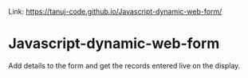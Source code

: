 Link:  https://tanuj-code.github.io/Javascript-dynamic-web-form/
# Javascript-dynamic-web-form
Add details to the form and get the records entered live on the display.
